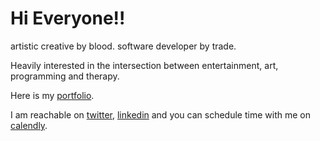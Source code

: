 <h1>Hi Everyone!!</h1>
<p>artistic creative by blood. 
software developer by trade.</p>

<p>Heavily interested in the intersection between entertainment, art, programming and therapy.</p>

<p> Here is my <a href='https://samekh-portfolio.netlify.app/'>portfolio<a>.</p>

<p> I am reachable on <a href='https://twitter.com/SamekhResh'>twitter<a>, <a href='https://www.linkedin.com/in/samekh-resh-961494105/'>linkedin<a> and you can schedule time with me on <a href='https://calendly.com/samekh-resh'>calendly<a>.</p>

<!---
samekh-resh/samekh-resh is a ✨ special ✨ repository because its `README.md` (this file) appears on your GitHub profile.
You can click the Preview link to take a look at your changes.
--->
